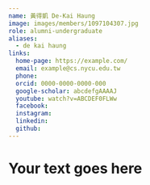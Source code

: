 ```yaml
---
name: 黃得凱 De-Kai Haung  
image: images/members/1097104307.jpg 
role: alumni-undergraduate
aliases:
  - de kai haung
links:
  home-page: https://example.com/
  email: example@cs.nycu.edu.tw
  phone: 
  orcid: 0000-0000-0000-000
  google-scholar: abcdefgAAAAJ
  youtube: watch?v=ABCDEF0FLWw
  facebook:
  instagram:
  linkedin:
  github:
---
```

# Your text goes here
